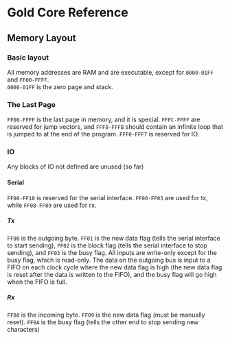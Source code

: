 # Gold Core Reference
## Memory Layout
### Basic layout
All memory addresses are RAM and are executable, except for ``0000-01FF`` and ``FF00-FFFF``.  
``0000-01FF`` is the zero page and stack.
### The Last Page
``FF00-FFFF`` is the last page in memory, and it is special. ``FFFC-FFFF`` are reserved for jump vectors, and
``FFF8-FFFB`` should contain an infinite loop that is jumped to at the end of the program. ``FFF0-FFF7`` is reserved for
IO.
### IO
Any blocks of IO not defined are unused (so far)
#### Serial
``FF00-FF10`` is reserved for the serial interface.
``FF00-FF03`` are used for tx, while ``FF08-FF09`` are used for rx.
##### Tx
``FF00`` is the outgoing byte. ``FF01`` is the new data flag (tells the serial interface to start sending),
``FF02`` is the block flag (tells the serial interface to stop sending), and ``FF03`` is the busy flag. All inputs are
write-only except for the busy flag, which is read-only. The data on the outgoing bus is input to a FIFO on each clock
cycle where the new data flag is high (the new data flag is reset after the data is written to the FIFO), and the busy
flag will go high when the FIFO is full.
##### Rx
`FF08` is the incoming byte. ``FF09`` is the new data flag (must be manually reset). ``FF0A`` is the busy flag (tells
the other end to stop sending new characters)